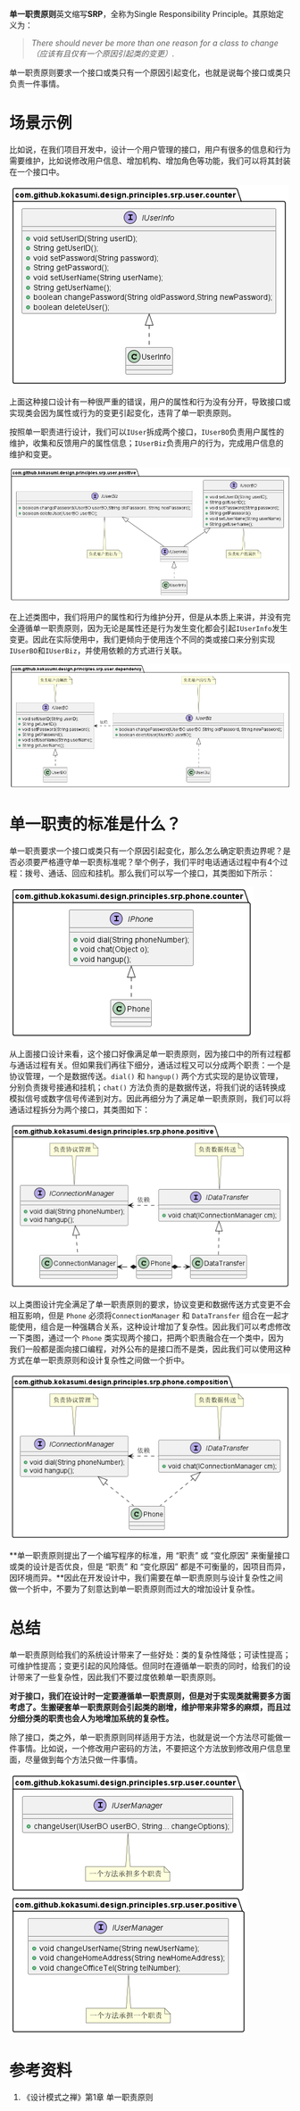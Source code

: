 **单一职责原则**英文缩写**SRP**，全称为Single Responsibility Principle。其原始定义为：

> *There should never be more than one reason for a class to change（应该有且仅有一个原因引起类的变更）.*  

单一职责原则要求一个接口或类只有一个原因引起变化，也就是说每个接口或类只负责一件事情。

# 场景示例

比如说，在我们项目开发中，设计一个用户管理的接口，用户有很多的信息和行为需要维护，比如说修改用户信息、增加机构、增加角色等功能，我们可以将其封装在一个接口中。

![用户信息维护类图](.\user\ect\IUserInfoCounter.png)

上面这种接口设计有一种很严重的错误，用户的属性和行为没有分开，导致接口或实现类会因为属性或行为的变更引起变化，违背了单一职责原则。

按照单一职责进行设计，我们可以`IUser`拆成两个接口，`IUserBO`负责用户属性的维护，收集和反馈用户的属性信息；`IUserBiz`负责用户的行为，完成用户信息的维护和变更。

![职责划分后的类图](.\user\ect\IUserInfoPositive.png)

在上述类图中，我们将用户的属性和行为维护分开，但是从本质上来讲，并没有完全遵循单一职责原则，因为无论是属性还是行为发生变化都会引起`IUserInfo`发生变更。因此在实际使用中，我们更倾向于使用连个不同的类或接口来分别实现`IUserBO`和`IUserBiz`，并使用依赖的方式进行关联。

![项目中经常采用的SRP类图](.\user\ect\IUserInfoDependency.png)

# 单一职责的标准是什么？

单一职责要求一个接口或类只有一个原因引起变化，那么怎么确定职责边界呢？是否必须要严格遵守单一职责标准呢？举个例子，我们平时电话通话过程中有4个过程：拨号、通话、回应和挂机。那么我们可以写一个接口，其类图如下所示：

![电话通话过程类图](.\phone\etc\IPhoneCounter.png)

从上面接口设计来看，这个接口好像满足单一职责原则，因为接口中的所有过程都与通话过程有关。但如果我们再往下细分，通话过程又可以分成两个职责：一个是协议管理，一个是数据传送。`dial()` 和 `hangup()` 两个方式实现的是协议管理，分别负责拨号接通和挂机；`chat()` 方法负责的是数据传送，将我们说的话转换成模拟信号或数字信号传递到对方。因此再细分为了满足单一职责原则，我们可以将通话过程拆分为两个接口，其类图如下：

![职责分明的电话类图](.\phone\etc\IPhonePositive.png)

以上类图设计完全满足了单一职责原则的要求，协议变更和数据传送方式变更不会相互影响，但是 `Phone` 必须将`ConnectionManager` 和 `DataTransfer` 组合在一起才能使用，组合是一种强耦合关系，这种设计增加了复杂性。因此我们可以考虑修改一下类图，通过一个 `Phone` 类实现两个接口，把两个职责融合在一个类中，因为我们一般都是面向接口编程，对外公布的是接口而不是类，因此我们可以使用这种方式在单一职责原则和设计复杂性之间做一个折中。

![IPhoneCompositon](.\phone\etc\IPhoneCompositon.png)

**单一职责原则提出了一个编写程序的标准，用 “职责” 或 “变化原因” 来衡量接口或类的设计是否优良，但是 “职责” 和 “变化原因” 都是不可衡量的，因项目而异，因环境而异。**因此在开发设计中，我们需要在单一职责原则与设计复杂性之间做一个折中，不要为了刻意达到单一职责原则而过大的增加设计复杂性。

# 总结

单一职责原则给我们的系统设计带来了一些好处：类的复杂性降低；可读性提高；可维护性提高；变更引起的风险降低。但同时在遵循单一职责的同时，给我们的设计带来了一些复杂性，因此我们不要过度依赖单一职责原则。

**对于接口，我们在设计时一定要遵循单一职责原则，但是对于实现类就需要多方面考虑了。生搬硬套单一职责原则会引起类的剧增，维护带来非常多的麻烦，而且过分细分类的职责也会人为地增加系统的复杂性。**

除了接口，类之外，单一职责原则同样适用于方法，也就是说一个方法尽可能做一件事情。比如说，一个修改用户密码的方法，不要把这个方法放到修改用户信息里面，尽量做到每个方法只做一件事情。

![一个方法承担多个职责](.\user\ect\IUserManagerCounter.png)![一个方法承担一个职责](.\user\ect\IUserManagerPositive.png)

# 参考资料

1. 《设计模式之禅》第1章 单一职责原则
